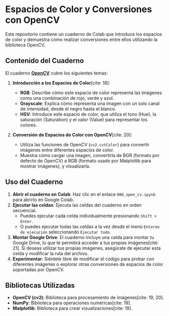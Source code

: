 #  Espacios de Color y Conversiones con OpenCV

Este repositorio contiene un cuaderno de Colab que introduce los espacios de color y demuestra cómo realizar conversiones entre ellos utilizando la biblioteca OpenCV.

##   Contenido del Cuaderno

El cuaderno **[OpenCV](006%20-%20open_cv.ipynb)** cubre los siguientes temas:

1.  **Introducción a los Espacios de Color**[cite: 18]:
    * **RGB**:  Describe cómo este espacio de color representa las imágenes como una combinación de rojo, verde y azul.
    * **Grayscale**: Explica cómo representa una imagen con un solo canal de intensidad, desde el negro hasta el blanco.
    * **HSV**:  Introduce este espacio de color, que utiliza el tono (Hue), la saturación (Saturation) y el valor (Value) para representar los colores.

2.  **Conversión de Espacios de Color con OpenCV**[cite: 20]:
    * Utiliza las funciones de OpenCV (`cv2.cvtColor`) para convertir imágenes entre diferentes espacios de color.
    * Muestra cómo cargar una imagen, convertirla de BGR (formato por defecto de OpenCV) a RGB (formato usado por Matplotlib para mostrar imágenes), y visualizarla.

##   Uso del Cuaderno

1.  **Abrir el cuaderno en Colab**: Haz clic en el enlace `006_open_cv.ipynb` para abrirlo en Google Colab.
2.  **Ejecutar las celdas**: Ejecuta las celdas del cuaderno en orden secuencial.
    * Puedes ejecutar cada celda individualmente presionando `Shift + Enter`.
    * O puedes ejecutar todas las celdas a la vez desde el menú `Entorno de ejecución` seleccionando `Ejecutar todo`.
3.  **Montar Google Drive**: El cuaderno incluye una celda para montar tu Google Drive, lo que te permitirá acceder a tus propias imágenes[cite: 21]. Si deseas utilizar tus propias imágenes, asegúrate de ejecutar esta celda y modificar la ruta del archivo.
4.  **Experimentar**: Siéntete libre de modificar el código para probar con diferentes imágenes o explorar otras conversiones de espacios de color soportadas por OpenCV.

##   Bibliotecas Utilizadas

* **OpenCV (cv2)**:  Biblioteca para procesamiento de imágenes[cite: 19, 20].
* **NumPy**:  Biblioteca para operaciones numéricas[cite: 19].
* **Matplotlib**: Biblioteca para crear visualizaciones[cite: 19].